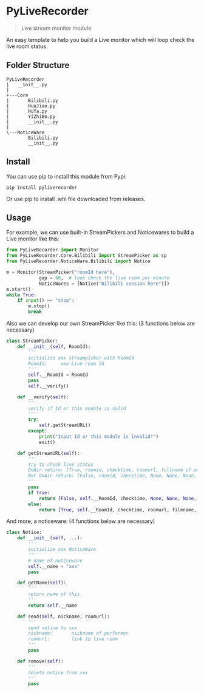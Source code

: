 ﻿# PyLiveRecorder

> Live stream monitor module

An easy template to help you build a Live monitor which will loop check the live room status.

## Folder Structure

```
PyLiveRecorder
|   __init__.py
|
+---Core
|       Bilibili.py
|       HuaJiao.py
|       HuYa.py
|       YiZhiBo.py
|       __init__.py
|
\---NoticeWare
        Bilibili.py
        __init__.py
```

## Install

You can use pip to install this module from Pypi:

```
pip install pyliverecorder
```

Or use pip to install .whl file downloaded from releases.

## Usage

For example, we can use built-in StreamPickers and Noticewares to build a Live monitor like this:

```python
from PyLiveRecorder import Monitor
from PyLiveRecorder.Core.Bilibili import StreamPicker as sp
from PyLiveRecorder.NoticeWare.Bilibili import Notice

m = Monitor(StreamPicker("roomId here"), 
            gap = 60,  # loop check the live room per minute
            NoticeWares = [Notice("Bilibili session here")])
m.start()
while True:
    if input() == "stop":
        m.stop()
        break
```

Also we can develop our own StreamPicker like this: (3 functions below are necessary)

```python
class StreamPicker:
    def __init__(self, RoomId):
        '''
        initialize xxx streampicker with RoomId
        RoomId:     xxx-Live room Id
        '''
        self.__RoomId = RoomId
        pass
        self.__verify()

    def __verify(self):
        '''
        verify if Id or this module is valid
        '''
        try:
            self.getStreamURL()
        except:
            print("Input Id or this module is invalid!")
            exit()

    def getStreamURL(self):
        '''
        try to check live status
        OnAir return: [True, roomid, checktime, roomurl, fullname of output file, nickname, stream(flv) url]
        Not OnAir return: [False, roomid, checktime, None, None, None, None]
        '''
        pass
        if True:
            return [False, self.__RoomId, checktime, None, None, None, None]
        else:
            return [True, self.__RoomId, checktime, roomurl, filename, nickname, url]
```

And more, a noticeware: (4 functions below are necessary)

```python
class Notice:
    def __init__(self, ...):
        '''
        initialize xxx NoticeWare
        '''
        # name of noticeware
        self.__name = "xxx"
        pass

    def getName(self):
        '''
        return name of this
        '''
        return self.__name

    def send(self, nickname, roomurl):
        '''
        send notice to xxx
        nickname:       nickname of performer
        roomurl:        link to live room
        '''
        pass

    def remove(self):
        '''
        delete notice from xxx
        '''
        pass
```